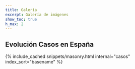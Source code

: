 ```yaml
---
title: Galería
excerpt: Galería de imágenes 
show_toc: true
h_max: 2
---
```


## Evolución Casos en España

{% include_cached snippets/masonry.html internal="casos" index_sort="basename" %}